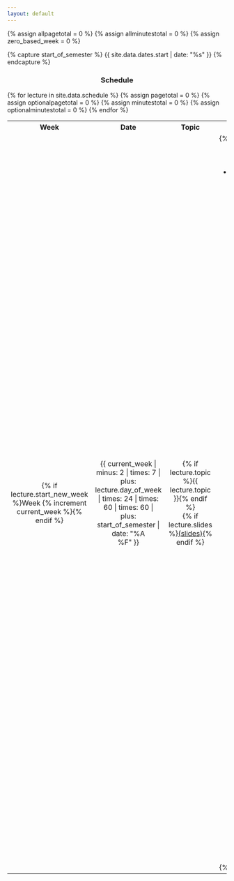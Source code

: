 ```yaml
---
layout: default
---
```


{% assign allpagetotal = 0 %}
{% assign allminutestotal = 0 %}
{% assign zero_based_week = 0 %}

{% capture start_of_semester %}
{{ site.data.dates.start | date: "%s" }}
{% endcapture %}

<!-- {% increment current_week %} -->
<!-- {% assign seconds_in_day = 86400 %} -->



<h3 style="text-align: center">Schedule</h3>

<table class="table table-striped"> 
  <tbody>
    <tr>
    <th style="text-align: center">Week</th>
      <th style="text-align: center">Date</th>
      <th style="text-align: center">Topic</th>
    <th style="text-align: center">Content</th>
      <th style="text-align: left">Workload</th>
    </tr>
    {% for lecture in site.data.schedule %}
          {% assign pagetotal = 0 %}
        {% assign optionalpagetotal = 0 %}
        {% assign minutestotal = 0 %}
        {% assign optionalminutestotal = 0 %}
    <tr>
      <td style="text-align: center">{% if lecture.start_new_week %}Week {% increment current_week %}{% endif %}</td>
      <td style="text-align: center">{{ current_week | minus: 2 | times: 7 | plus: lecture.day_of_week |  times: 24 | times: 60 | times: 60 | plus: start_of_semester | date: "%A<br/>%F" }}</td>
      <td style="text-align: center">{% if lecture.topic %}{{ lecture.topic }}{% endif %}<br/>{% if lecture.slides %}<a href="{{ lecture.slides }}">(slides)</a>{% endif %}</td>
      <td>
        {% if lecture.reading %}
          <ul>
          {% for reading in lecture.reading %}
            <li>
            {% if reading.grad_level %}&#x2605;
            {% elsif reading.optional %}&#x24d8;
            {% else %}{% endif %}
            {% if reading.url %}
            <a href="{{ reading.url }}">{{ reading.title }}</a>
            {% else %}
            {{ reading.title }} 
            {% endif %}
            {% if reading.pages %}
            (p.&nbsp;{{ reading.pages }})
            {% elsif reading.times %}
            ({{ reading.times }})
            {% elsif reading.length and reading.length.unit and reading.length.value %}
            ({{ reading.length.value }} {{ reading.length.unit }})
            {% endif %}
            </li>
            {% if reading.length and reading.length.unit and reading.length.value %}
                {% if reading.length.unit == "pages" %}
                    {% if reading.optional %}
                        {% capture optionalpagetotal %}{{ optionalpagetotal | plus: reading.length.value }}{% endcapture %}
                    {% else %}
                        {% capture pagetotal %}{{ pagetotal | plus: reading.length.value }}{% endcapture %}
                        {% capture allpagetotal %}{{ allpagetotal | plus: reading.length.value }}{% endcapture %}
                    {% endif %}
                {% elsif reading.length.unit == "minutes" %}
                    {% if reading.optional %}
                        {% capture optionalminutestotal %}{{ optionalminutestotal | plus: reading.length.value }}{% endcapture %}
                    {% else %}
                        {% capture minutestotal %}{{ minutestotal | plus: reading.length.value }}{% endcapture %}
                        {% capture allminutestotal %}{{ allminutestotal | plus: reading.length.value }}{% endcapture %}
                    {% endif %}                
                {% endif %}
            {% endif %}
          {% endfor %}
          </ul>
        {% endif %}
      </td>
      <td>
			  {% if pagetotal != 0 %}
			      <p>📖 {{ pagetotal }} pages</p>
			  {% endif %}
			  {% if minutestotal != 0 %}
			      <p>📺 {{ minutestotal }} minutes</p>
			  {% endif %}
			  {% if optionalpagetotal != 0 %}
			      <p>ℹ️ 📖 {{ optionalpagetotal }} pages</p>
			  {% endif %}
			  {% if optionalminutestotal != 0 %}
			      <p>ℹ️ 📺 {{ optionalminutestotal }} minutes</p>
			  {% endif %}
      </td>
    </tr>
    {% endfor %}

  </tbody>
</table>

<!--<p>This course entails approximately {{ allpagetotal }} total pages of required readings and {{ allminutestotal | divided_by: 60 }} total hours of videos for the semester.</p>-->
